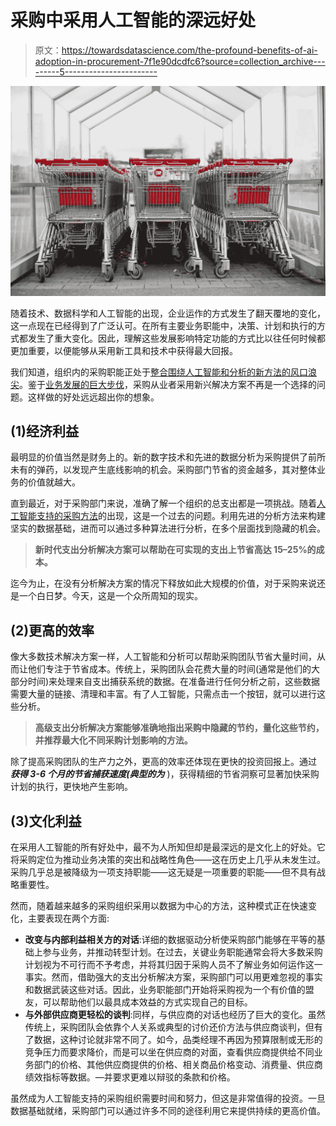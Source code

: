 # 采购中采用人工智能的深远好处

> 原文：<https://towardsdatascience.com/the-profound-benefits-of-ai-adoption-in-procurement-7f1e90dcdfc6?source=collection_archive---------5----------------------->

![](img/4c22238402004e49a2246f71bfdd3d94.png)

随着技术、数据科学和人工智能的出现，企业运作的方式发生了翻天覆地的变化，这一点现在已经得到了广泛认可。在所有主要业务职能中，决策、计划和执行的方式都发生了重大变化。因此，理解这些发展影响特定功能的方式比以往任何时候都更加重要，以便能够从采用新工具和技术中获得最大回报。

我们知道，组织内的采购职能正处于[整合围绕人工智能和分析的新方法的风口浪尖](/artificial-intelligence-applications-data-science-meets-procurement-part-1-ef105b2dafa2)。鉴于[业务发展的巨大步伐](/ai-applications-evolving-challenges-and-opportunities-for-procurement-982f8acb0674)，采购从业者采用新兴解决方案不再是一个选择的问题。这样做的好处远远超出你的想象。

## (1)经济利益

最明显的价值当然是财务上的。新的数字技术和先进的数据分析为采购提供了前所未有的弹药，以发现产生底线影响的机会。采购部门节省的资金越多，其对整体业务的价值就越大。

直到最近，对于采购部门来说，准确了解一个组织的总支出都是一项挑战。随着[人工智能支持的采购方法](/ai-adoption-in-procurement-3-step-journey-1a9426992586)的出现，这是一个过去的问题。利用先进的分析方法来构建坚实的数据基础，进而可以通过多种算法进行分析，在多个层面找到隐藏的机会。

> **新时代支出分析解决方案可以帮助在可实现的支出上节省高达 15–25%的成本。**

迄今为止，在没有分析解决方案的情况下释放如此大规模的价值，对于采购来说还是一个白日梦。今天，这是一个众所周知的现实。

## (2)更高的效率

像大多数技术解决方案一样，人工智能和分析可以帮助采购团队节省大量时间，从而让他们专注于节省成本。传统上，采购团队会花费大量的时间(通常是他们的大部分时间)来处理来自支出捕获系统的数据。在准备进行任何分析之前，这些数据需要大量的链接、清理和丰富。有了人工智能，只需点击一个按钮，就可以进行这些分析。

> **高级支出分析解决方案能够准确地指出采购中隐藏的节约，量化这些节约，并推荐最大化不同采购计划影响的方法。**

除了提高采购团队的生产力之外，更高的效率还体现在更快的投资回报上。通过 ***获得 3-6 个月的节省捕获速度(典型的为*** )，获得精细的节省洞察可显著加快采购计划的执行，更快地产生影响。

## (3)文化利益

在采用人工智能的所有好处中，最不为人所知但却是最深远的是文化上的好处。它将采购定位为推动业务决策的突出和战略性角色——这在历史上几乎从未发生过。采购几乎总是被降级为一项支持职能——这无疑是一项重要的职能——但不具有战略重要性。

然而，随着越来越多的采购组织采用以数据为中心的方法，这种模式正在快速变化，主要表现在两个方面:

*   **改变与内部利益相关方的对话**:详细的数据驱动分析使采购部门能够在平等的基础上参与业务，并推动转型计划。在过去，关键业务职能通常会将大多数采购计划视为不可行而不予考虑，并将其归因于采购人员不了解业务如何运作这一事实。然而，借助强大的支出分析解决方案，采购部门可以用更难忽视的事实和数据武装这些对话。因此，业务职能部门开始将采购视为一个有价值的盟友，可以帮助他们以最具成本效益的方式实现自己的目标。
*   **与外部供应商更轻松的谈判**:同样，与供应商的对话也经历了巨大的变化。虽然传统上，采购团队会依靠个人关系或典型的讨价还价方法与供应商谈判，但有了数据，这种讨论就非常不同了。如今，品类经理不再因为预算限制或无形的竞争压力而要求降价，而是可以坐在供应商的对面，查看供应商提供给不同业务部门的价格、其他供应商提供的价格、相关商品价格变动、消费量、供应商绩效指标等数据。—并要求更难以辩驳的条款和价格。

虽然成为人工智能支持的采购组织需要时间和努力，但这是非常值得的投资。一旦数据基础就绪，采购部门可以通过许多不同的途径利用它来提供持续的更高价值。